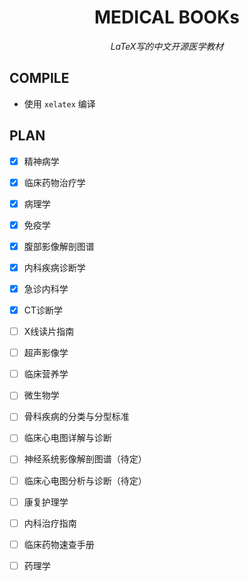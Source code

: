 
<div align="center">

# MEDICAL BOOKs

*LaTeX写的中文开源医学教材*

</div>

## COMPILE

- 使用 `xelatex` 编译

## PLAN
- [x] 精神病学
- [x] 临床药物治疗学
- [x] 病理学
- [x] 免疫学
- [x] 腹部影像解剖图谱
- [x] 内科疾病诊断学
- [x] 急诊内科学
- [x] CT诊断学
- [ ] X线读片指南
- [ ] 超声影像学
- [ ] 临床营养学
- [ ] 微生物学
- [ ] 骨科疾病的分类与分型标准
- [ ] 临床心电图详解与诊断
- [ ] 神经系统影像解剖图谱（待定）
- [ ] 临床心电图分析与诊断（待定）
- [ ] 康复护理学
- [ ] 内科治疗指南
- [ ] 临床药物速查手册
- [ ] 药理学

